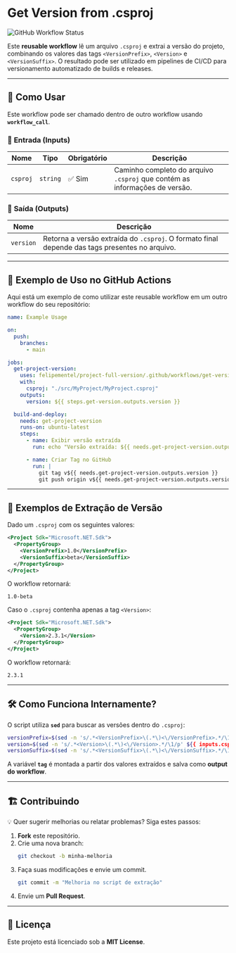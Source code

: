 # Get Version from .csproj

![GitHub Workflow Status](https://img.shields.io/github/actions/workflow/status/felipementel/project-full-version/get-version.yml?branch=main)

Este **reusable workflow** lê um arquivo `.csproj` e extrai a versão do projeto, combinando os valores das tags `<VersionPrefix>`, `<Version>` e `<VersionSuffix>`. O resultado pode ser utilizado em pipelines de CI/CD para versionamento automatizado de builds e releases.

---

## 🚀 **Como Usar**

Este workflow pode ser chamado dentro de outro workflow usando **`workflow_call`**.

### 📌 **Entrada (Inputs)**

| Nome      | Tipo   | Obrigatório | Descrição |
|-----------|--------|------------|-----------|
| `csproj` | `string` | ✅ Sim | Caminho completo do arquivo `.csproj` que contém as informações de versão. |

### 👤 **Saída (Outputs)**

| Nome    | Descrição |
|---------|-----------|
| `version` | Retorna a versão extraída do `.csproj`. O formato final depende das tags presentes no arquivo. |

---

## 📌 **Exemplo de Uso no GitHub Actions**

Aqui está um exemplo de como utilizar este reusable workflow em um outro workflow do seu repositório:

```yaml
name: Example Usage

on:
  push:
    branches:
      - main

jobs:
  get-project-version:
    uses: felipementel/project-full-version/.github/workflows/get-version.yml@main
    with:
      csproj: "./src/MyProject/MyProject.csproj"
    outputs:
      version: ${{ steps.get-version.outputs.version }}

  build-and-deploy:
    needs: get-project-version
    runs-on: ubuntu-latest
    steps:
      - name: Exibir versão extraída
        run: echo "Versão extraída: ${{ needs.get-project-version.outputs.version }}"

      - name: Criar Tag no GitHub
        run: |
          git tag v${{ needs.get-project-version.outputs.version }}
          git push origin v${{ needs.get-project-version.outputs.version }}
```

---

## 📌 **Exemplos de Extração de Versão**

Dado um `.csproj` com os seguintes valores:

```xml
<Project Sdk="Microsoft.NET.Sdk">
  <PropertyGroup>
    <VersionPrefix>1.0</VersionPrefix>
    <VersionSuffix>beta</VersionSuffix>
  </PropertyGroup>
</Project>
```

O workflow retornará:

```
1.0-beta
```

Caso o `.csproj` contenha apenas a tag `<Version>`:

```xml
<Project Sdk="Microsoft.NET.Sdk">
  <PropertyGroup>
    <Version>2.3.1</Version>
  </PropertyGroup>
</Project>
```

O workflow retornará:

```
2.3.1
```

---

## 🛠 **Como Funciona Internamente?**

O script utiliza **`sed`** para buscar as versões dentro do `.csproj`:

```bash
versionPrefix=$(sed -n 's/.*<VersionPrefix>\(.*\)<\/VersionPrefix>.*/\1/p' ${{ inputs.csproj }})
version=$(sed -n 's/.*<Version>\(.*\)<\/Version>.*/\1/p' ${{ inputs.csproj }})
versionSuffix=$(sed -n 's/.*<VersionSuffix>\(.*\)<\/VersionSuffix>.*/\1/p' ${{ inputs.csproj }})
```

A variável **`tag`** é montada a partir dos valores extraídos e salva como **output do workflow**.

---

## 🏗 **Contribuindo**

💡 Quer sugerir melhorias ou relatar problemas? Siga estes passos:

1. **Fork** este repositório.
2. Crie uma nova branch:
   ```bash
   git checkout -b minha-melhoria
   ```  
3. Faça suas modificações e envie um commit.
   ```bash
   git commit -m "Melhoria no script de extração"
   ```  
4. Envie um **Pull Request**.

---

## 📄 **Licença**

Este projeto está licenciado sob a **MIT License**.

